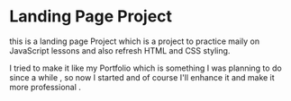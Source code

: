 # Landing Page Project

this is a landing page Project which is a project to practice maily on JavaScript lessons 
and also refresh HTML and CSS styling. 


I tried to make it like my Portfolio which is something I was planning to do since a while , 
so now I started and of course I'll enhance it and make it more professional .
